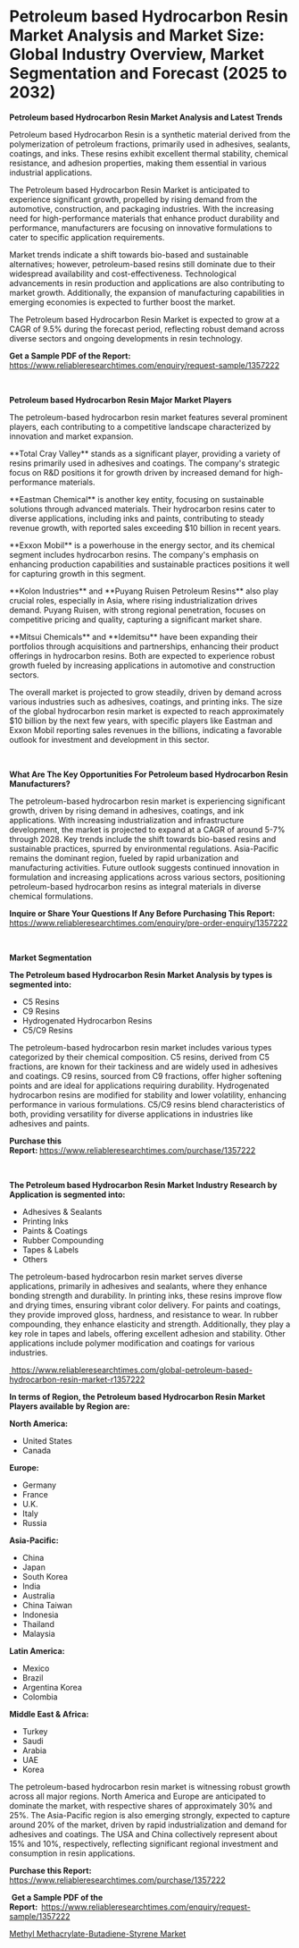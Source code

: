 <p><h1>Petroleum based Hydrocarbon Resin Market Analysis and Market Size: Global Industry Overview, Market Segmentation and Forecast (2025 to 2032)</h1></p><p><strong>Petroleum based Hydrocarbon Resin Market Analysis and Latest Trends</strong></p>
<p><p>Petroleum based Hydrocarbon Resin is a synthetic material derived from the polymerization of petroleum fractions, primarily used in adhesives, sealants, coatings, and inks. These resins exhibit excellent thermal stability, chemical resistance, and adhesion properties, making them essential in various industrial applications.</p><p>The Petroleum based Hydrocarbon Resin Market is anticipated to experience significant growth, propelled by rising demand from the automotive, construction, and packaging industries. With the increasing need for high-performance materials that enhance product durability and performance, manufacturers are focusing on innovative formulations to cater to specific application requirements.</p><p>Market trends indicate a shift towards bio-based and sustainable alternatives; however, petroleum-based resins still dominate due to their widespread availability and cost-effectiveness. Technological advancements in resin production and applications are also contributing to market growth. Additionally, the expansion of manufacturing capabilities in emerging economies is expected to further boost the market.</p><p>The Petroleum based Hydrocarbon Resin Market is expected to grow at a CAGR of 9.5% during the forecast period, reflecting robust demand across diverse sectors and ongoing developments in resin technology.</p></p>
<p><strong>Get a Sample PDF of the Report:&nbsp;</strong> <a href="https://www.reliableresearchtimes.com/enquiry/request-sample/1357222?utm_campaign=2007&utm_medium=2&utm_source=Github&utm_content=ia&utm_term=01022025&utm_id=petroleum-based-hydrocarbon-resin">https://www.reliableresearchtimes.com/enquiry/request-sample/1357222</a></p>
<p>&nbsp;</p>
<p><strong>Petroleum based Hydrocarbon Resin Major Market Players</strong></p>
<p><p>The petroleum-based hydrocarbon resin market features several prominent players, each contributing to a competitive landscape characterized by innovation and market expansion. </p><p>**Total Cray Valley** stands as a significant player, providing a variety of resins primarily used in adhesives and coatings. The company's strategic focus on R&D positions it for growth driven by increased demand for high-performance materials.</p><p>**Eastman Chemical** is another key entity, focusing on sustainable solutions through advanced materials. Their hydrocarbon resins cater to diverse applications, including inks and paints, contributing to steady revenue growth, with reported sales exceeding $10 billion in recent years.</p><p>**Exxon Mobil** is a powerhouse in the energy sector, and its chemical segment includes hydrocarbon resins. The company's emphasis on enhancing production capabilities and sustainable practices positions it well for capturing growth in this segment.</p><p>**Kolon Industries** and **Puyang Ruisen Petroleum Resins** also play crucial roles, especially in Asia, where rising industrialization drives demand. Puyang Ruisen, with strong regional penetration, focuses on competitive pricing and quality, capturing a significant market share.</p><p>**Mitsui Chemicals** and **Idemitsu** have been expanding their portfolios through acquisitions and partnerships, enhancing their product offerings in hydrocarbon resins. Both are expected to experience robust growth fueled by increasing applications in automotive and construction sectors.</p><p>The overall market is projected to grow steadily, driven by demand across various industries such as adhesives, coatings, and printing inks. The size of the global hydrocarbon resin market is expected to reach approximately $10 billion by the next few years, with specific players like Eastman and Exxon Mobil reporting sales revenues in the billions, indicating a favorable outlook for investment and development in this sector.</p></p>
<p>&nbsp;</p>
<p><strong>What Are The Key Opportunities For Petroleum based Hydrocarbon Resin Manufacturers?</strong></p>
<p><p>The petroleum-based hydrocarbon resin market is experiencing significant growth, driven by rising demand in adhesives, coatings, and ink applications. With increasing industrialization and infrastructure development, the market is projected to expand at a CAGR of around 5-7% through 2028. Key trends include the shift towards bio-based resins and sustainable practices, spurred by environmental regulations. Asia-Pacific remains the dominant region, fueled by rapid urbanization and manufacturing activities. Future outlook suggests continued innovation in formulation and increasing applications across various sectors, positioning petroleum-based hydrocarbon resins as integral materials in diverse chemical formulations.</p></p>
<p><strong>Inquire or Share Your Questions If Any Before Purchasing This Report:</strong> <a href="https://www.reliableresearchtimes.com/enquiry/pre-order-enquiry/1357222?utm_campaign=2007&utm_medium=2&utm_source=Github&utm_content=ia&utm_term=01022025&utm_id=petroleum-based-hydrocarbon-resin">https://www.reliableresearchtimes.com/enquiry/pre-order-enquiry/1357222</a></p>
<p>&nbsp;</p>
<p><strong>Market Segmentation</strong></p>
<p><strong>The Petroleum based Hydrocarbon Resin Market Analysis by types is segmented into:</strong></p>
<p><ul><li>C5 Resins</li><li>C9 Resins</li><li>Hydrogenated Hydrocarbon Resins</li><li>C5/C9 Resins</li></ul></p>
<p><p>The petroleum-based hydrocarbon resin market includes various types categorized by their chemical composition. C5 resins, derived from C5 fractions, are known for their tackiness and are widely used in adhesives and coatings. C9 resins, sourced from C9 fractions, offer higher softening points and are ideal for applications requiring durability. Hydrogenated hydrocarbon resins are modified for stability and lower volatility, enhancing performance in various formulations. C5/C9 resins blend characteristics of both, providing versatility for diverse applications in industries like adhesives and paints.</p></p>
<p><strong>Purchase this Report:&nbsp;</strong><a href="https://www.reliableresearchtimes.com/purchase/1357222?utm_campaign=2007&utm_medium=2&utm_source=Github&utm_content=ia&utm_term=01022025&utm_id=petroleum-based-hydrocarbon-resin">https://www.reliableresearchtimes.com/purchase/1357222</a></p>
<p>&nbsp;</p>
<p><strong>The Petroleum based Hydrocarbon Resin Market Industry Research by Application is segmented into:</strong></p>
<p><ul><li>Adhesives & Sealants</li><li>Printing Inks</li><li>Paints & Coatings</li><li>Rubber Compounding</li><li>Tapes & Labels</li><li>Others</li></ul></p>
<p><p>The petroleum-based hydrocarbon resin market serves diverse applications, primarily in adhesives and sealants, where they enhance bonding strength and durability. In printing inks, these resins improve flow and drying times, ensuring vibrant color delivery. For paints and coatings, they provide improved gloss, hardness, and resistance to wear. In rubber compounding, they enhance elasticity and strength. Additionally, they play a key role in tapes and labels, offering excellent adhesion and stability. Other applications include polymer modification and coatings for various industries.</p></p>
<p><a href="https://www.reliableresearchtimes.com/global-petroleum-based-hydrocarbon-resin-market-r1357222?utm_campaign=2007&utm_medium=2&utm_source=Github&utm_content=ia&utm_term=01022025&utm_id=petroleum-based-hydrocarbon-resin">&nbsp;https://www.reliableresearchtimes.com/global-petroleum-based-hydrocarbon-resin-market-r1357222</a></p>
<p><strong>In terms of Region, the Petroleum based Hydrocarbon Resin Market Players available by Region are:</strong></p>
<p>
    <p> <strong> North America: </strong>
        <ul>
            <li>United States</li>
            <li>Canada</li>
        </ul>
        </p> 
    <p> <strong> Europe: </strong>
        <ul>
            <li>Germany</li>
            <li>France</li>
            <li>U.K.</li>
            <li>Italy</li>
            <li>Russia</li>
        </ul>
        </p> 
    <p> <strong> Asia-Pacific: </strong>
        <ul>
            <li>China</li>
            <li>Japan</li>
            <li>South Korea</li>
            <li>India</li>
            <li>Australia</li>
            <li>China Taiwan</li>
            <li>Indonesia</li>
            <li>Thailand</li>
            <li>Malaysia</li>
        </ul>
        </p> 
    <p> <strong> Latin America: </strong>
        <ul>
            <li>Mexico</li>
            <li>Brazil</li>
            <li>Argentina Korea</li>
            <li>Colombia</li>
        </ul>
        </p> 
    <p> <strong> Middle East & Africa: </strong>
        <ul>
            <li>Turkey</li>
            <li>Saudi</li>
            <li>Arabia</li>
            <li>UAE</li>
            <li>Korea</li>
        </ul>
    </p>
    </p>
<p><p>The petroleum-based hydrocarbon resin market is witnessing robust growth across all major regions. North America and Europe are anticipated to dominate the market, with respective shares of approximately 30% and 25%. The Asia-Pacific region is also emerging strongly, expected to capture around 20% of the market, driven by rapid industrialization and demand for adhesives and coatings. The USA and China collectively represent about 15% and 10%, respectively, reflecting significant regional investment and consumption in resin applications.</p></p>
<p><strong>Purchase this Report: </strong><a href="https://www.reliableresearchtimes.com/purchase/1357222?utm_campaign=2007&utm_medium=2&utm_source=Github&utm_content=ia&utm_term=01022025&utm_id=petroleum-based-hydrocarbon-resin">https://www.reliableresearchtimes.com/purchase/1357222</a></p>
<p>&nbsp;<strong>Get a Sample PDF of the Report:&nbsp;&nbsp;</strong><a href="https://www.reliableresearchtimes.com/enquiry/request-sample/1357222?utm_campaign=2007&utm_medium=2&utm_source=Github&utm_content=ia&utm_term=01022025&utm_id=petroleum-based-hydrocarbon-resin">https://www.reliableresearchtimes.com/enquiry/request-sample/1357222</a></p>
<p><strong></strong></p>
<p><p><a href="https://github.com/angelajermaine/Market-Research-Report-List-5/blob/main/methyl-methacrylate-butadiene-styrene-market.md?utm_campaign=2007&utm_medium=2&utm_source=Github&utm_content=ia&utm_term=01022025&utm_id=petroleum-based-hydrocarbon-resin">Methyl Methacrylate-Butadiene-Styrene Market</a></p></p>